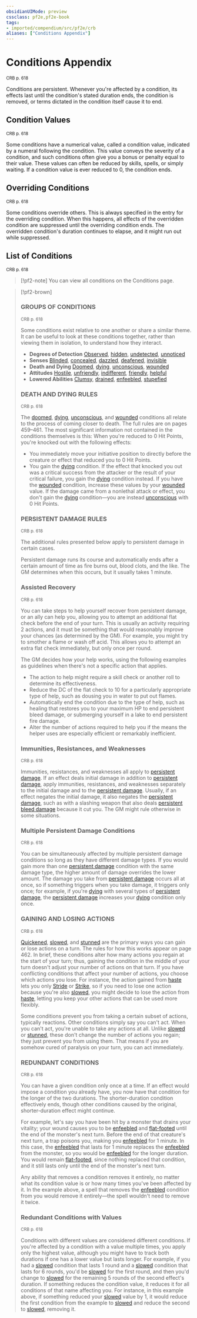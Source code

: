 ```yaml
---
obsidianUIMode: preview
cssclass: pf2e,pf2e-book
tags:
- imported/compendium/src/pf2e/crb
aliases: ["Conditions Appendix"]
---
```

# Conditions Appendix
<sup>CRB p. 618</sup>

Conditions are persistent. Whenever you're affected by a condition, its effects last until the condition's stated duration ends, the condition is removed, or terms dictated in the condition itself cause it to end.

## Condition Values
<sup>CRB p. 618</sup>

Some conditions have a numerical value, called a condition value, indicated by a numeral following the condition. This value conveys the severity of a condition, and such conditions often give you a bonus or penalty equal to their value. These values can often be reduced by skills, spells, or simply waiting. If a condition value is ever reduced to 0, the condition ends.

## Overriding Conditions
<sup>CRB p. 618</sup>

Some conditions override others. This is always specified in the entry for the overriding condition. When this happens, all effects of the overridden condition are suppressed until the overriding condition ends. The overridden condition's duration continues to elapse, and it might run out while suppressed.

## List of Conditions
<sup>CRB p. 618</sup>

> [!pf2-note]
> You can view all conditions on the Conditions page.

> [!pf2-brown] 
> 
> ### GROUPS OF CONDITIONS
> <sup>CRB p. 618</sup>
> 
> Some conditions exist relative to one another or share a similar theme. It can be useful to look at these conditions together, rather than viewing them in isolation, to understand how they interact.
> 
> - **Degrees of Detection** [Observed](conditions.md#Observed), [hidden](conditions.md#Hidden), [undetected](conditions.md#Undetected), [unnoticed](conditions.md#Unnoticed)
> - **Senses** [Blinded](conditions.md#Blinded), [concealed](conditions.md#Concealed), [dazzled](conditions.md#Dazzled), [deafened](conditions.md#Deafened), [invisible](conditions.md#Invisible)
> - **Death and Dying** [Doomed](conditions.md#Doomed), [dying](conditions.md#Dying), [unconscious](conditions.md#Unconscious), [wounded](conditions.md#Wounded)
> - **Attitudes** [Hostile](conditions.md#Hostile), [unfriendly](conditions.md#Unfriendly), [indifferent](conditions.md#Indifferent), [friendly](conditions.md#Friendly), [helpful](conditions.md#Helpful)
> - **Lowered Abilities** [Clumsy](conditions.md#Clumsy), [drained](conditions.md#Drained), [enfeebled](conditions.md#Enfeebled), [stupefied](conditions.md#Stupefied)
> 
> ### DEATH AND DYING RULES
> <sup>CRB p. 618</sup>
> 
> The [doomed](conditions.md#Doomed), [dying](conditions.md#Dying), [unconscious](conditions.md#Unconscious), and [wounded](conditions.md#Wounded) conditions all relate to the process of coming closer to death. The full rules are on pages 459–461. The most significant information not contained in the conditions themselves is this: When you're reduced to 0 Hit Points, you're knocked out with the following effects:
> 
> - You immediately move your initiative position to directly before the creature or effect that reduced you to 0 Hit Points.
> - You gain the [dying](conditions.md#Dying) condition. If the effect that knocked you out was a critical success from the attacker or the result of your critical failure, you gain the [dying](conditions.md#Dying) condition instead. If you have the [wounded](conditions.md#Wounded) condition, increase these values by your [wounded](conditions.md#Wounded) value. If the damage came from a nonlethal attack or effect, you don't gain the [dying](conditions.md#Dying) condition—you are instead [unconscious](conditions.md#Unconscious) with 0 Hit Points.
> 
> ### PERSISTENT DAMAGE RULES
> <sup>CRB p. 618</sup>
> 
> The additional rules presented below apply to persistent damage in certain cases.
> 
> Persistent damage runs its course and automatically ends after a certain amount of time as fire burns out, blood clots, and the like. The GM determines when this occurs, but it usually takes 1 minute.
> 
> ### Assisted Recovery
> <sup>CRB p. 618</sup>
> 
> You can take steps to help yourself recover from persistent damage, or an ally can help you, allowing you to attempt an additional flat check before the end of your turn. This is usually an activity requiring 2 actions, and it must be something that would reasonably improve your chances (as determined by the GM). For example, you might try to smother a flame or wash off acid. This allows you to attempt an extra flat check immediately, but only once per round.
> 
> The GM decides how your help works, using the following examples as guidelines when there's not a specific action that applies.
> 
> - The action to help might require a skill check or another roll to determine its effectiveness.
> - Reduce the DC of the flat check to 10 for a particularly appropriate type of help, such as dousing you in water to put out flames.
> - Automatically end the condition due to the type of help, such as healing that restores you to your maximum HP to end persistent bleed damage, or submerging yourself in a lake to end persistent fire damage.
> - Alter the number of actions required to help you if the means the helper uses are especially efficient or remarkably inefficient.
> 
> ### Immunities, Resistances, and Weaknesses
> <sup>CRB p. 618</sup>
> 
> Immunities, resistances, and weaknesses all apply to [persistent damage](conditions.md#Persistent%20Damage). If an effect deals initial damage in addition to [persistent damage](conditions.md#Persistent%20Damage), apply immunities, resistances, and weaknesses separately to the initial damage and to the [persistent damage](conditions.md#Persistent%20Damage). Usually, if an effect negates the initial damage, it also negates the [persistent damage](conditions.md#Persistent%20Damage), such as with a slashing weapon that also deals [persistent bleed damage](conditions.md#Persistent%20Damage) because it cut you. The GM might rule otherwise in some situations.
> 
> ### Multiple Persistent Damage Conditions
> <sup>CRB p. 618</sup>
> 
> You can be simultaneously affected by multiple persistent damage conditions so long as they have different damage types. If you would gain more than one [persistent damage](conditions.md#Persistent%20Damage) condition with the same damage type, the higher amount of damage overrides the lower amount. The damage you take from [persistent damage](conditions.md#Persistent%20Damage) occurs all at once, so if something triggers when you take damage, it triggers only once; for example, if you're [dying](conditions.md#Dying) with several types of [persistent damage](conditions.md#Persistent%20Damage), the [persistent damage](conditions.md#Persistent%20Damage) increases your [dying](conditions.md#Dying) condition only once.
> 
> ### GAINING AND LOSING ACTIONS
> <sup>CRB p. 618</sup>
> 
> [Quickened](conditions.md#Quickened), [slowed](conditions.md#Slowed), and [stunned](conditions.md#Stunned) are the primary ways you can gain or lose actions on a turn. The rules for how this works appear on page 462. In brief, these conditions alter how many actions you regain at the start of your turn; thus, gaining the condition in the middle of your turn doesn't adjust your number of actions on that turn. If you have conflicting conditions that affect your number of actions, you choose which actions you lose. For instance, the action gained from [haste](../../compendium/spells/haste.md) lets you only [Stride](stride.md) or [Strike](strike.md), so if you need to lose one action because you're also [slowed](conditions.md#Slowed), you might decide to lose the action from [haste](../../compendium/spells/haste.md), letting you keep your other actions that can be used more flexibly.
> 
> Some conditions prevent you from taking a certain subset of actions, typically reactions. Other conditions simply say you can't act. When you can't act, you're unable to take any actions at all. Unlike [slowed](conditions.md#Slowed) or [stunned](conditions.md#Stunned), these don't change the number of actions you regain; they just prevent you from using them. That means if you are somehow cured of paralysis on your turn, you can act immediately.
> 
> ### REDUNDANT CONDITIONS
> <sup>CRB p. 618</sup>
> 
> You can have a given condition only once at a time. If an effect would impose a condition you already have, you now have that condition for the longer of the two durations. The shorter-duration condition effectively ends, though other conditions caused by the original, shorter-duration effect might continue.
> 
> For example, let's say you have been hit by a monster that drains your vitality; your wound causes you to be [enfeebled](conditions.md#Enfeebled) and [flat-footed](conditions.md#Flat-footed) until the end of the monster's next turn. Before the end of that creature's next turn, a trap poisons you, making you [enfeebled](conditions.md#Enfeebled) for 1 minute. In this case, the [enfeebled](conditions.md#Enfeebled) that lasts for 1 minute replaces the [enfeebled](conditions.md#Enfeebled) from the monster, so you would be [enfeebled](conditions.md#Enfeebled) for the longer duration. You would remain [flat-footed](conditions.md#Flat-footed), since nothing replaced that condition, and it still lasts only until the end of the monster's next turn.
> 
> Any ability that removes a condition removes it entirely, no matter what its condition value is or how many times you've been affected by it. In the example above, a spell that removes the [enfeebled](conditions.md#Enfeebled) condition from you would remove it entirely—the spell wouldn't need to remove it twice.
> 
> ### Redundant Conditions with Values
> <sup>CRB p. 618</sup>
> 
> Conditions with different values are considered different conditions. If you're affected by a condition with a value multiple times, you apply only the highest value, although you might have to track both durations if one has a lower value but lasts longer. For example, if you had a [slowed](conditions.md#Slowed) condition that lasts 1 round and a [slowed](conditions.md#Slowed) condition that lasts for 6 rounds, you'd be [slowed](conditions.md#Slowed) for the first round, and then you'd change to [slowed](conditions.md#Slowed) for the remaining 5 rounds of the second effect's duration. If something reduces the condition value, it reduces it for all conditions of that name affecting you. For instance, in this example above, if something reduced your [slowed](conditions.md#Slowed) value by 1, it would reduce the first condition from the example to [slowed](conditions.md#Slowed) and reduce the second to [slowed](conditions.md#Slowed), removing it.